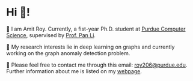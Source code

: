 
# Hi 👋! 
🌱 I am Amit Roy. Currently, a fist-year Ph.D. student at [Purdue Computer Science](https://www.cs.purdue.edu/), supervised by [Prof. Pan Li](https://www.cs.purdue.edu/people/faculty/panli.html).

🧐 My research interests lie in deep learning on graphs and currently working on the graph anomaly detection problem.

🌟 Please feel free to contact me through this email: roy206@purdue.edu. Further information about me is listed on my [webpage](https://amitroy7781.github.io/). 


